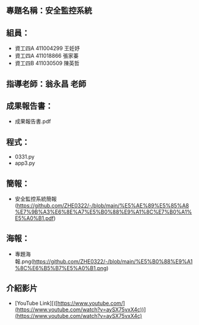 ## 專題名稱：安全監控系統
## 組員：
* 資工四A 411004299 王妊妤
* 資工四A 411018866 張家蓁
* 資工四B 411030509 陳英哲
## 指導老師：翁永昌 老師
## 成果報告書：
* 成果報告書.pdf
## 程式：
* 0331.py
* app3.py
## 簡報：
* 安全監控系統簡報(https://github.com/ZHE0322/-/blob/main/%E5%AE%89%E5%85%A8%E7%9B%A3%E6%8E%A7%E5%B0%88%E9%A1%8C%E7%B0%A1%E5%A0%B1.pdf)
## 海報：
* 專題海報.png(https://github.com/ZHE0322/-/blob/main/%E5%B0%88%E9%A1%8C%E6%B5%B7%E5%A0%B1.png)
## 介紹影片
* [YouTube Link][([https://www.youtube.com/](https://www.youtube.com/watch?v=aySX75vxX4c))](https://www.youtube.com/watch?v=aySX75vxX4c)
